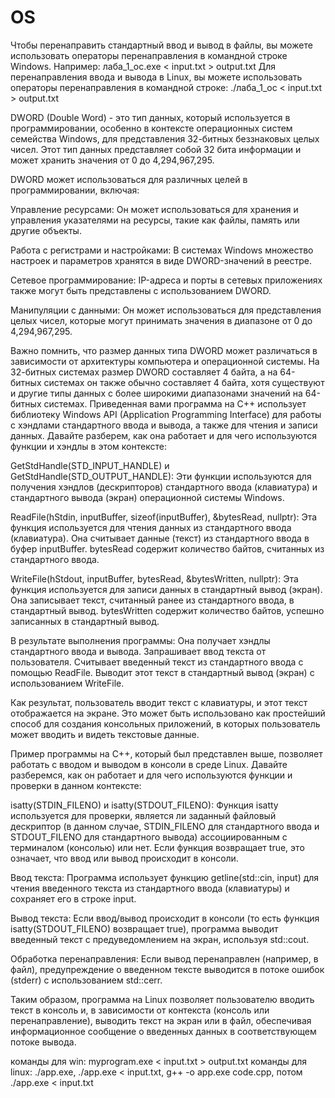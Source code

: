 # OS
Чтобы перенаправить стандартный ввод и вывод в файлы, вы можете использовать операторы перенаправления в командной строке Windows. Например:
лаба_1_ос.exe < input.txt > output.txt
Для перенаправления ввода и вывода в Linux, вы можете использовать операторы перенаправления в командной строке:
./лаба_1_ос < input.txt > output.txt

DWORD (Double Word) - это тип данных, который используется в программировании, особенно в контексте операционных систем семейства Windows, для представления 32-битных беззнаковых целых чисел. Этот тип данных представляет собой 32 бита информации и может хранить значения от 0 до 4,294,967,295.

DWORD может использоваться для различных целей в программировании, включая:

Управление ресурсами: Он может использоваться для хранения и управления указателями на ресурсы, такие как файлы, память или другие объекты.

Работа с регистрами и настройками: В системах Windows множество настроек и параметров хранятся в виде DWORD-значений в реестре.

Сетевое программирование: IP-адреса и порты в сетевых приложениях также могут быть представлены с использованием DWORD.

Манипуляции с данными: Он может использоваться для представления целых чисел, которые могут принимать значения в диапазоне от 0 до 4,294,967,295.

Важно помнить, что размер данных типа DWORD может различаться в зависимости от архитектуры компьютера и операционной системы. На 32-битных системах размер DWORD составляет 4 байта, а на 64-битных системах он также обычно составляет 4 байта, хотя существуют и другие типы данных с более широкими диапазонами значений на 64-битных системах.
Приведенная вами программа на C++ использует библиотеку Windows API (Application Programming Interface) для работы с хэндлами стандартного ввода и вывода, а также для чтения и записи данных. Давайте разберем, как она работает и для чего используются функции и хэндлы в этом контексте:

GetStdHandle(STD_INPUT_HANDLE) и GetStdHandle(STD_OUTPUT_HANDLE):
Эти функции используются для получения хэндлов (дескрипторов) стандартного ввода (клавиатура) и стандартного вывода (экран) операционной системы Windows.

ReadFile(hStdin, inputBuffer, sizeof(inputBuffer), &bytesRead, nullptr):
Эта функция используется для чтения данных из стандартного ввода (клавиатура). Она считывает данные (текст) из стандартного ввода в буфер inputBuffer. bytesRead содержит количество байтов, считанных из стандартного ввода.

WriteFile(hStdout, inputBuffer, bytesRead, &bytesWritten, nullptr):
Эта функция используется для записи данных в стандартный вывод (экран). Она записывает текст, считанный ранее из стандартного ввода, в стандартный вывод. bytesWritten содержит количество байтов, успешно записанных в стандартный вывод.

В результате выполнения программы:
Она получает хэндлы стандартного ввода и вывода.
Запрашивает ввод текста от пользователя.
Считывает введенный текст из стандартного ввода с помощью ReadFile.
Выводит этот текст в стандартный вывод (экран) с использованием WriteFile.

Как результат, пользователь вводит текст с клавиатуры, и этот текст отображается на экране. Это может быть использовано как простейший способ для создания консольных приложений, в которых пользователь может вводить и видеть текстовые данные.


Пример программы на C++, который был представлен выше, позволяет работать с вводом и выводом в консоли в среде Linux. Давайте разберемся, как он работает и для чего используются функции и проверки в данном контексте:

isatty(STDIN_FILENO) и isatty(STDOUT_FILENO):
Функция isatty используется для проверки, является ли заданный файловый дескриптор (в данном случае, STDIN_FILENO для стандартного ввода и STDOUT_FILENO для стандартного вывода) ассоциированным с терминалом (консолью) или нет. Если функция возвращает true, это означает, что ввод или вывод происходит в консоли.

Ввод текста:
Программа использует функцию getline(std::cin, input) для чтения введенного текста из стандартного ввода (клавиатуры) и сохраняет его в строке input.

Вывод текста:
Если ввод/вывод происходит в консоли (то есть функция isatty(STDOUT_FILENO) возвращает true), программа выводит введенный текст с предуведомлением на экран, используя std::cout.

Обработка перенаправления:
Если вывод перенаправлен (например, в файл), предупреждение о введенном тексте выводится в потоке ошибок (stderr) с использованием std::cerr.

Таким образом, программа на Linux позволяет пользователю вводить текст в консоль и, в зависимости от контекста (консоль или перенаправление), выводить текст на экран или в файл, обеспечивая информационное сообщение о введенных данных в соответствующем потоке вывода.

команды для win:
myprogram.exe < input.txt > output.txt
команды для linux:
./app.exe,
./app.exe < input.txt,
g++ -o app.exe code.cpp, потом ./app.exe < input.txt
